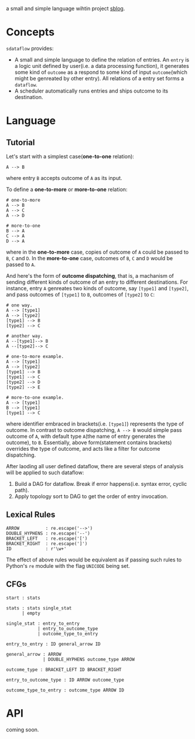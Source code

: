 a small and simple language wihtin project [sblog][1].

[1]: https://github.com/haoxun/sblog

# Concepts

`sdataflow` provides:

* A small and simple language to define the relation of entries. An `entry` is a logic unit defined by user(i.e. a data processing function), it generates some kind of `outcome` as a respond to some kind of input `outcome`(which might be genreated by other entry). All relations of a entry set forms a `dataflow`.
* A scheduler automatically runs entries and ships outcome to its destination.


# Language

## Tutorial

Let's start with a simplest case(**one-to-one** relation):

```
A --> B
```
where entry `B` accepts outcome of `A` as its input.

To define a **one-to-more** or **more-to-one** relation:

```
# one-to-more
A --> B
A --> C
A --> D

# more-to-one
B --> A
C --> A
D --> A
```
where in the **one-to-more** case, copies of outcome of `A` could be passed to `B`, `C` and `D`. In the **more-to-one** case, outcomes of `B`, `C` and `D` would be passed to `A`.

And here's the form of **outcome dispatching**, that is, a machanism of sending different kinds of outcome of an entry to different destinations. For instance, entry `A` genreates two kinds of outcome, say `[type1]` and `[type2]`, and pass outcomes of `[type1]` to `B`, outcomes of `[type2]` to `C`:

```
# one way.
A --> [type1]
A --> [type2]
[type1] --> B
[type2] --> C

# another way.
A --[type1]--> B
A --[type2]--> C

# one-to-more example.
A --> [type1]
A --> [type2]
[type1] --> B
[type1] --> C
[type2] --> D
[type2] --> E

# more-to-one example.
A --> [type1]
B --> [type1]
[type1] --> C

```
where identifier embraced in brackets(i.e. `[type1]`) represents the type of outcome. In contrast to outcome dispatching, `A --> B` would simple pass outcome of `A`, with default type `A`(the name of entry generates the outcome), to `B`. Essentially, above form(statement contains brackets) overrides the type of outcome, and acts like a filter for outcome dispatching.

After laoding all user defined dataflow, there are several steps of analysis will be applied to such dataflow:

1. Build a DAG for dataflow. Break if error happens(i.e. syntax error, cyclic path).
2. Apply topology sort to DAG to get the order of entry invocation.

## Lexical Rules

```
ARROW          : re.escape('-->')
DOUBLE_HYPHENS : re.escape('--')
BRACKET_LEFT   : re.escape('[')
BRACKET_RIGHT  : re.escape(']')
ID             : r'\w+'
```

The effect of above rules would be equivalent as if passing such rules to Python's `re` module with the flag `UNICODE` being set.

## CFGs

```
start : stats

stats : stats single_stat
      | empty
      
single_stat : entry_to_entry
            | entry_to_outcome_type
            | outcome_type_to_entry
            
entry_to_entry : ID general_arrow ID

general_arrow : ARROW
              | DOUBLE_HYPHENS outcome_type ARROW

outcome_type : BRACKET_LEFT ID BRACKET_RIGHT
              
entry_to_outcome_type : ID ARROW outcome_type

outcome_type_to_entry : outcome_type ARROW ID
```

# API

coming soon.
